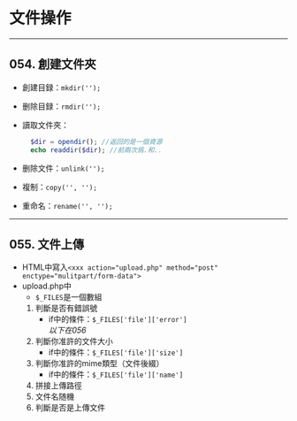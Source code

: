 # 文件操作

---

## 054. 創建文件夾

- 創建目録：`mkdir('');`
- 删除目録：`rmdir('');`
- 讀取文件夾：

  ```php
    $dir = opendir(); //返回的是一個資源
    echo readdir($dir); //前兩次爲.和..
  ```

- 删除文件：`unlink('');`
- 複制：`copy('', '');`
- 重命名：`rename('', '');`

---

## 055. 文件上傳

- HTML中寫入`<xxx action="upload.php" method="post" enctype="mulitpart/form-data">`
- upload.php中
  - `$_FILES`是一個數組
  1. 判斷是否有錯誤號
     - if中的條件：`$_FILES['file']['error']`  
*以下在056*
  2. 判斷你准許的文件大小
     - if中的條件：`$_FILES['file']['size']`
  3. 判斷你准許的mime類型（文件後綴）
     - if中的條件：`$_FILES['file']['name']`
  4. 拼接上傳路徑
  5. 文件名随機
  6. 判斷是否是上傳文件
